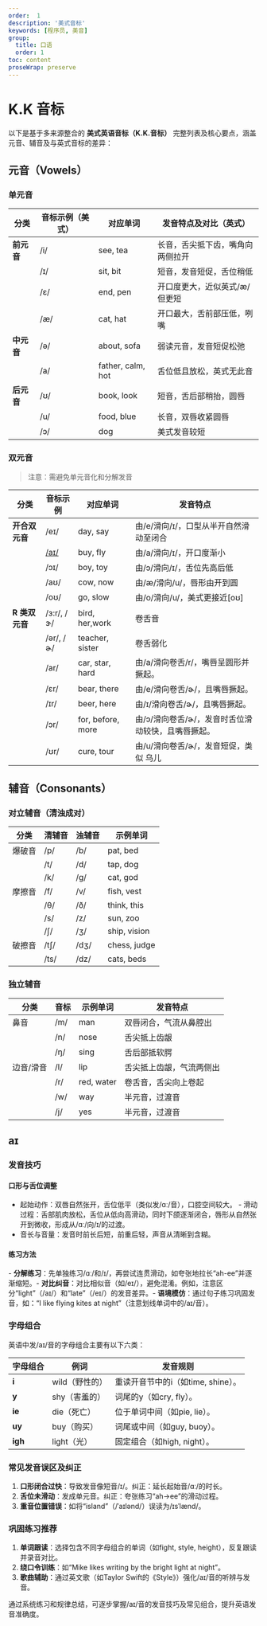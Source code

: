 ```yaml
---
order:  1
description: '美式音标'
keywords: [程序员, 美音]
group:
  title: 口语
  order: 1
toc: content
proseWrap: preserve
---
```


# K.K 音标

以下是基于多来源整合的 **美式英语音标（K.K.音标）** 完整列表及核心要点，涵盖元音、辅音及与英式音标的差异：

## 元音（Vowels）

### 单元音

| 分类       | 音标示例（美式） | 对应单词         | 发音特点及对比（英式）              |
|------------|------------------|------------------|-------------------------------------|
| **前元音** | /i/              | see, tea         | 长音，舌尖抵下齿，嘴角向两侧拉开 |
|            | /ɪ/              | sit, bit         | 短音，发音短促，舌位稍低     |
|            | /ɛ/  | end, pen         | 开口度更大，近似英式/æ/但更短 |
|            | /æ/              | cat, hat         | 开口最大，舌前部压低，咧嘴      |
| **中元音** | /ə/              | about, sofa       | 弱读元音，发音短促松弛           |
|            | /a/              | father, calm, hot | 舌位低且放松，英式无此音         |
| **后元音** | /ʊ/              | book, look        | 短音，舌后部稍抬，圆唇           |
|            | /u/              | food, blue        | 长音，双唇收紧圆唇               |
|            | /ɔ/              | dog               | 美式发音较短      |

### 双元音

> 注意：需避免单元音化和分解发音

| 分类           | 音标示例       | 对应单词       | 发音特点                             |
|----------------|----------------|----------------|--------------------------------------|
| **开合双元音** | /eɪ/       | day, say          | 由/e/滑向/ɪ/，口型从半开自然滑动至闭合             |
|  | [/aɪ/](/english/kk#aɪ)       | buy, fly          | 由/a/滑向/ɪ/，开口度渐小 |
|                | /ɔɪ/           | boy, toy        | 由/ɔ/滑向/ɪ/，舌位先高后低   |
|                | /aʊ/           | cow, now        | 由/æ/滑向/u/，唇形由开到圆   |
|                | /oʊ/           | go, slow        | 由/o/滑向/u/，美式更接近[oʊ] |
| **R 类双元音** | /ɜ:r/, /ɝ/ | bird, her,work | 卷舌音 |
|  | /ər/, /ɚ/ | teacher, sister | 卷舌弱化 |
|  | /ar/ | car, star, hard | 由/a/滑向卷舌/r/，嘴唇呈圆形并撅起。 |
|                | /ɛr/           | bear, there     | 由/e/滑向卷舌/ɚ/，且嘴唇撅起。      |
|  | /ɪr/ | beer, here      | 由/ɪ/滑向卷舌/ɚ/，且嘴唇撅起。 |
| | /ɔr/ | for, before, more | 由/ɔ/滑向卷舌/ɚ/，发音时舌位滑动较快，且嘴唇撅起。 |
|                | /ʊr/           | cure, tour      | 由/u/滑向卷舌/ɚ/，发音短促，类似 乌儿 |

## 辅音（Consonants）

### 对立辅音（清浊成对）

| 分类   | 清辅音 | 浊辅音 | 示例单词     |
| ------ | ------ | ------ | ------------ |
| 爆破音 | /p/    | /b/    | pat, bed     |
|        | /t/    | /d/    | tap, dog     |
|        | /k/    | /g/    | cat, god     |
| 摩擦音 | /f/    | /v/    | fish, vest   |
|        | /θ/    | /ð/    | think, this  |
|        | /s/    | /z/    | sun, zoo     |
|        | /ʃ/    | /ʒ/    | ship, vision |
| 破擦音 | /tʃ/   | /dʒ/   | chess, judge |
|        | /ts/   | /dz/   | cats, beds   |

### 独立辅音

| 分类       | 音标     | 示例单词        | 发音特点                 |
|------------|----------|-----------------|--------------------------|
| 鼻音       | /m/      | man             | 双唇闭合，气流从鼻腔出 |
|            | /n/      | nose            | 舌尖抵上齿龈      |
|            | /ŋ/      | sing            | 舌后部抵软腭      |
| 边音/滑音  | /l/      | lip             | 舌尖抵上齿龈，气流两侧出 |
|            | /r/      | red, water      | 卷舌音，舌尖向上卷起 |
|            | /w/| way        | 半元音，过渡音    |
|            | /j/ | yes        | 半元音，过渡音    |

## aɪ

### 发音技巧

#### ​口形与舌位调整

- ​起始动作：双唇自然张开，舌位低平（类似发/ɑː/音），口腔空间较大。
​- 滑动过程：舌部肌肉放松，舌位从低向高滑动，同时下颌逐渐闭合，唇形从自然张开到微收，形成从/ɑː/向/ɪ/的过渡。
- ​音长与音量：发音时前长后短，前重后轻，声音从清晰到含糊。

#### ​练习方法

​- **分解练习**：先单独练习/ɑː/和/ɪ/，再尝试连贯滑动，如夸张地拉长“ah-ee”并逐渐缩短。
​- **对比纠音**：对比相似音（如/eɪ/），避免混淆。例如，注意区分“light”（/aɪ/）和“late”（/eɪ/）的发音差异。
​- **语境模仿**：通过句子练习巩固发音，如：“I like flying kites at night”（注意划线单词中的/aɪ/音）。

### 字母组合

英语中发/aɪ/音的字母组合主要有以下六类：

| **字母组合** | **例词**                  | **发音规则**                          |
|--------------|---------------------------|---------------------------------------|
| **i**        | wild（野性的）        | 重读开音节中的i（如time, shine）。|
| **y**        | shy（害羞的）         | 词尾的y（如cry, fly）。          |
| **ie**       | die（死亡）           | 位于单词中间（如pie, lie）。      |
| **uy**       | buy（购买）           | 词尾或中间（如guy, buoy）。       |
| **igh**      | light（光）           | 固定组合（如high, night）。       |

### 常见发音误区及纠正

1. **口形闭合过快**：导致发音像短音/ɪ/。纠正：延长起始音/ɑː/的时长。
2. **舌位未滑动**：发成单元音。纠正：夸张练习“ah→ee”的滑动过程。
3. **重音位置错误**：如将“island”（/ˈaɪlənd/）误读为/ɪsˈlænd/。

### 巩固练习推荐

1. **单词跟读**：选择包含不同字母组合的单词（如fight, style, height），反复跟读并录音对比。
2. **绕口令训练**：如“Mike likes writing by the bright light at night”。
3. **歌曲辅助**：通过英文歌（如Taylor Swift的《Style》）强化/aɪ/音的听辨与发音。

通过系统练习和规律总结，可逐步掌握/aɪ/音的发音技巧及常见组合，提升英语发音准确度。
